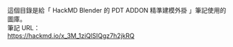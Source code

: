 這個目錄是給「 HackMD Blender 的 PDT ADDON 精準建模外掛 」筆記使用的圖庫。  
筆記 URL：  
https://hackmd.io/x_3M_1ziQlSIQgz7h2jkRQ
